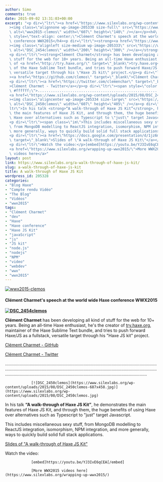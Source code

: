 ```yaml
---
author: Simo
comments: true
date: 2015-09-02 13:31:03+00:00
excerpt: "<p dir=\"ltr\"><a href=\"https://www.silexlabs.org/wp-content/uploads/2015/08/wwx2015-clemos.png\"\
  ><img class=\"alignnone wp-image-205330 size-full\" src=\"https://www.silexlabs.org/wp-content/uploads/2015/08/wwx2015-clemos.png\"\
  \ alt=\"wwx2015-clemos\" width=\"607\" height=\"140\" /></a></p><h4\
  \ style=\"text-align: center;\">Clément Charmet's speech at the world wide Haxe\
  \ conference WWX2015</h4><p dir=\"ltr\"><strong><a href=\"https://www.silexlabs.org/wp-content/uploads/2015/08/DSC_2454clemos.jpg\"\
  ><img class=\"alignleft size-medium wp-image-205333\" src=\"https://www.silexlabs.org/wp-content/uploads/2015/08/DSC_2454clemos-200x300.jpg\"\
  \ alt=\"DSC_2454clemos\" width=\"200\" height=\"300\" /></a></strong></p>\
  <p dir=\"ltr\"><strong>Clément Charmet</strong> has been developing all kind of\
  \ stuff for the web for 10+ years. Being an all-time Haxe enthusiast, he's the creator\
  \ of <a href=\"http://try.haxe.org/\" target=\"_blank\">try.haxe.org</a>, maintainer\
  \ of the Haxe Sublime Text bundle, and tries to push forward Haxe/JS as a fullstack,\
  \ versatile target through his \"Haxe JS kit\" project.</p><p dir=\"ltr\"\
  ><a href=\"https://github.com/clemos\" target=\"_blank\">Clément Charmet - GitHub</a></p>\
  <p dir=\"ltr\"><a href=\"https://twitter.com/clemenchar\" target=\"_blank\"\
  >Clément Charmet - Twitter</a></p><p dir=\"ltr\"><span style=\"color:\
  \ #ffffff;\">............................................................................................................................................................................................................................................................................................................................................................................</span></p>\
  <a href=\"https://www.silexlabs.org/wp-content/uploads/2015/08/DSC_2450clemos.jpg\"\
  ><img class=\"aligncenter wp-image-205334 size-large\" src=\"https://www.silexlabs.org/wp-content/uploads/2015/08/DSC_2450clemos-687x458.jpg\"\
  \ alt=\"DSC_2450clemos\" width=\"607\" height=\"405\" /></a><p dir=\"\
  ltr\">In his talk <strong>“A walk-through of Haxe JS Kit”</strong>, he demonstrates\
  \ the main features of Haxe JS Kit, and through them, the huge benefits of using\
  \ Haxe over alternatives such as Typescript to \"just\" target Javascript.</p>\
  <p dir=\"ltr\"><span class=\"im\">This includes miscellaneous sexy stuff,\
  \ from MongoDB modelling to ReactJS integration, isomorphism, NPM integration, and\
  \ more generally, ways to quickly build solid full stack applications.</span></p>\
  <p dir=\"ltr\"><a href=\"https://docs.google.com/presentation/d/1jz6m6NgrWBnLA5Zt6S67B3yenTE0edgeeIH_GE_d00o/pub?start=false&amp;loop=false&amp;delayms=10000#slide=id.p\"\
  \ target=\"_blank\">Slides of \"A walk-through of Haxe JS Kit\"</a></p>\
  <p dir=\"ltr\">Watch the video:</p>[embed]https://youtu.be/YJ3IvE6qCEA[/embed]\
  <a href=\"https://www.silexlabs.org/wrapping-up-wwx2015/\">More WWX2015\
  \ videos here</a>"
layout: post
link: https://www.silexlabs.org/a-walk-through-of-haxe-js-kit/
slug: a-walk-through-of-haxe-js-kit
title: A walk-through of Haxe JS Kit
wordpress_id: 205328
categories:
- "Blog Haxe"
- "Compte rendu Vidéo"
- "The Blog"
- "Vidéos"
- "wwx2015"
tags:
- "Clément Charmet"
- "dev"
- "Haxe"
- "Haxe conference"
- "Haxe JS Kit"
- "javaScript"
- "js"
- "JS kit"
- "node.js"
- "nodejs"
- "NPM"
- "video"
- "webdev"
- "wwx"
- "wwx2015"
---
```


[![wwx2015-clemos](https://www.silexlabs.org/wp-content/uploads/2015/08/wwx2015-clemos.png)](https://www.silexlabs.org/wp-content/uploads/2015/08/wwx2015-clemos.png)





#### Clément Charmet's speech at the world wide Haxe conference WWX2015




**[![DSC_2454clemos](https://www.silexlabs.org/wp-content/uploads/2015/08/DSC_2454clemos-200x300.jpg)](https://www.silexlabs.org/wp-content/uploads/2015/08/DSC_2454clemos.jpg)**




**Clément Charmet** has been developing all kind of stuff for the web for 10+ years. Being an all-time Haxe enthusiast, he's the creator of [try.haxe.org](http://try.haxe.org/), maintainer of the Haxe Sublime Text bundle, and tries to push forward Haxe/JS as a fullstack, versatile target through his "Haxe JS kit" project.




[Clément Charmet - GitHub](https://github.com/clemos)




[Clément Charmet - Twitter](https://twitter.com/clemenchar)




............................................................................................................................................................................................................................................................................................................................................................................


				[![DSC_2450clemos](https://www.silexlabs.org/wp-content/uploads/2015/08/DSC_2450clemos-687x458.jpg)](https://www.silexlabs.org/wp-content/uploads/2015/08/DSC_2450clemos.jpg)


In his talk **“A walk-through of Haxe JS Kit”**, he demonstrates the main features of Haxe JS Kit, and through them, the huge benefits of using Haxe over alternatives such as Typescript to "just" target Javascript.




This includes miscellaneous sexy stuff, from MongoDB modelling to ReactJS integration, isomorphism, NPM integration, and more generally, ways to quickly build solid full stack applications.




[Slides of "A walk-through of Haxe JS Kit"](https://docs.google.com/presentation/d/1jz6m6NgrWBnLA5Zt6S67B3yenTE0edgeeIH_GE_d00o/pub?start=false&loop=false&delayms=10000#slide=id.p)




Watch the video:


				[embed]https://youtu.be/YJ3IvE6qCEA[/embed]

				[More WWX2015 videos here](https://www.silexlabs.org/wrapping-up-wwx2015/)
